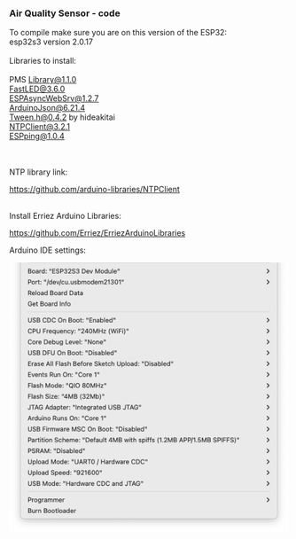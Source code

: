 ### Air Quality Sensor - code

To compile make sure you are on this version of the ESP32:<br>
esp32s3 version 2.0.17
<br>
<br>
Libraries to install:<br>
<br>
PMS Library@1.1.0<br>
FastLED@3.6.0<br>
ESPAsyncWebSrv@1.2.7<br>
ArduinoJson@6.21.4<br>
Tween.h@0.4.2 by hideakitai<br>
NTPClient@3.2.1<br>
ESPping@1.0.4<br>

<br>
<br>
NTP library link:<br>

https://github.com/arduino-libraries/NTPClient<br>

<br>
Install Erriez Arduino Libraries:<br>

https://github.com/Erriez/ErriezArduinoLibraries<br>


Arduino IDE settings: 

![](arduino_settings.png)